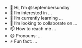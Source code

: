 - 👋 Hi, I’m @septembersunday
- 👀 I’m interested in ...
- 🌱 I’m currently learning ...
- 💞️ I’m looking to collaborate on ...
- 📫 How to reach me ...
- 😄 Pronouns: ...
- ⚡ Fun fact: ...

<!---
septembersunday/septembersunday is a ✨ special ✨ repository because its `README.md` (this file) appears on your GitHub profile.
You can click the Preview link to take a look at your changes.
--->
